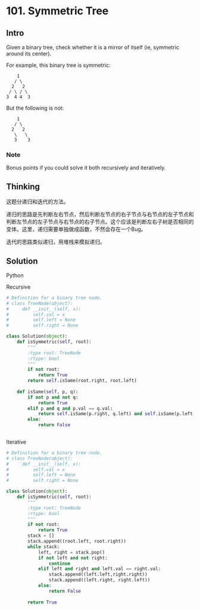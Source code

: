# 101. Symmetric Tree

## Intro

Given a binary tree, check whether it is a mirror of itself (ie, symmetric around its center).

For example, this binary tree is symmetric:

```
    1
   / \
  2   2
 / \ / \
3  4 4  3
```

But the following is not:

```
    1
   / \
  2   2
   \   \
   3    3
```

### Note

Bonus points if you could solve it both recursively and iteratively.

## Thinking

这题分递归和迭代的方法。

递归的思路是先判断左右节点，然后判断左节点的右子节点与右节点的左子节点和判断左节点的左子节点与右节点的右子节点。这个应该是判断左右子树是否相同的变体。这里，递归需要单独做成函数，不然会存在一个Bug。

迭代的思路类似递归，用堆栈来模拟递归。


## Solution

Python

Recursive

```python
# Definition for a binary tree node.
# class TreeNode(object):
#     def __init__(self, x):
#         self.val = x
#         self.left = None
#         self.right = None

class Solution(object):
    def isSymmetric(self, root):
        """
        :type root: TreeNode
        :rtype: bool
        """
        if not root:
            return True
        return self.isSame(root.right, root.left)
    
    def isSame(self, p, q):
        if not p and not q:
            return True
        elif p and q and p.val == q.val:
            return self.isSame(p.right, q.left) and self.isSame(p.left, q.right)
        else:
            return False    
            
```

Iterative

```python
# Definition for a binary tree node.
# class TreeNode(object):
#     def __init__(self, x):
#         self.val = x
#         self.left = None
#         self.right = None

class Solution(object):
    def isSymmetric(self, root):
        """
        :type root: TreeNode
        :rtype: bool
        """
        if not root:
            return True
        stack = []
        stack.append((root.left, root.right))
        while stack:
            left, right = stack.pop()
            if not left and not right:
                continue
            elif left and right and left.val == right.val:
                stack.append((left.left,right.right))
                stack.append((left.right, right.left))
            else:
                return False
            
        return True
```